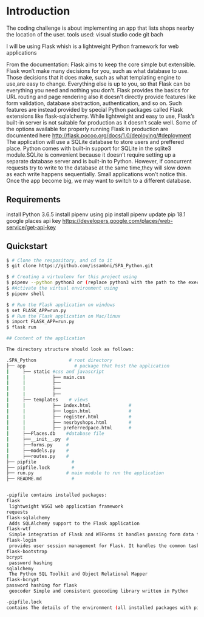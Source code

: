 # Introduction

The coding challenge is about implementing an app that lists shops nearby the location of the user.
tools used:
visual studio code 
git bach

I will be using Flask whish is a lightweight Python framework for web applications 

From the documentation:
Flask aims to keep the core simple but extensible. Flask won’t make many decisions for you, such as what database to use. Those decisions that it does make, such as what templating engine to use,are easy to change. Everything else is up to you, so that Flask can be everything you need and nothing you don’t.
Flask provides the basics for URL routing and page rendering also it doesn't directly provide features like form validation, database abstraction, authentication, and so on. Such features are instead provided by special Python packages called Flask extensions like flask-sqlalchemy.
While lightweight and easy to use, Flask’s built-in server is not suitable for production as it doesn’t scale well. Some of the options available for properly running Flask in production are documented here http://flask.pocoo.org/docs/1.0/deploying/#deployment
The application will use a SQLite database to store users and preffered place. Python comes with built-in support for SQLite in the sqlite3 module.SQLite is convenient because it doesn’t require setting up a separate database server and is built-in to Python. However, if concurrent requests try to write to the database at the same time,they will slow down as each write happens sequentially. Small applications won’t notice this. Once the app become big, we may want to switch to a different database.

## Requirements

install Python 3.6.5
install pipenv using pip install pipenv
update pip 18.1
google places api key https://developers.google.com/places/web-service/get-api-key
## Quickstart

```bash
$ # Clone the respository, and cd to it
$ git clone https://github.com/issambni/SPA_Python.git

$ # Creating a virtualenv for this project using
$ pipenv --python python3 or (replace python3 with the path to the executable installed python)
$ #Activate the virtual environment using
$ pipenv shell

$ # Run the Flask application on windows
$ set FLASK_APP=run.py
$ # Run the Flask application on Mac/linux
$ import FLASK_APP=run.py
$ flask run

## Content of the application

The directory structure should look as follows:

.SPA_Python            # root directory 
├── app                  # package that host the application
|     ├── static #css and javascript
|     |          ├── main.css
|     |          ├── 
|     |          ├── 
|     |          ├──
|     ├── templates    # views
|     |          ├── index.html              #
|     |          ├── login.html              #
|     |          ├── register.html           #
|     |          ├── nesrbyshops.html        # 
|     |          ├── preferredpace.html      #
|     ├──Places.db    #database file
|     ├──__init__.py  #
|     ├──forms.py     #
|     ├──models.py    #
|     ├──routes.py    #
├── pipfile             # 
├── pipfile.lock        #
├── run.py            # main module to run the application
├── README.md           #


-pipfile contains installed packages:
flask 
 lightweight WSGI web application framework
requests 
flask-sqlalchemy 
 Adds SQLAlchemy support to the Flask application
flask-wtf
 Simple integration of Flask and WTForms it handles passing form data to the form
flask-login 
 provides user session management for Flask. It handles the common tasks of logging in, logging out, and remembering your users’ sessions.
flask-bootstrap
bcrypt 
 password hashing
sqlalchemy 
 The Python SQL Toolkit and Object Relational Mapper    
flask-bcrypt 
password hashing for flask
 geocoder Simple and consistent geocoding library written in Python

-pipfile.lock 
contains The details of the environment (all installed packages with pinned versions and other details) This file was automatically generated and will be automatically updated upon installing new packages and should not be modified by the user.








